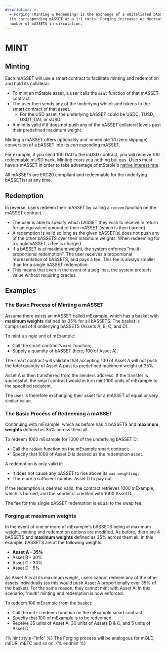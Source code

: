 ```yaml
---
description: >-
  ➡️ Forging (Minting & Redeeming) is the exchange of a whitelisted bASSET for
  its corresponding mASSET at a 1:1 ratio. Forging increases or decreases the
  number of mASSETS in circulation.
---
```


# MINT

## Minting

Each mASSET will use a smart contract to facilitate minting and redemption and hold its collateral. 

* To mint an mStable asset, a user calls the `mint` function of that mASSET contract. 
* The user then sends any of the underlying whitelisted tokens to the smart contract of that asset. 
  * For the USD asset, the underlying bASSET could be USDC, TUSD, USDT, DAI, or sUSD.
* A mint is valid if it does not push any of the bASSET collateral levels past their predefined maximum weight. 

Minting a mASSET offers optionality and immediate 1:1 \(zero slippage\) conversion of a bASSET into its corresponding mASSET. 

For example, if you send 100 DAI to the mUSD contract, you will receive 100 redeemable mUSD back. Minting costs you nothing but gas . Users must have a mASSET in order to take advantage of mStable's [native interest rate](../native-interest-rate.md).

All mASSETs are ERC20 compliant and redeemable for the underlying bASSET\(s\) at any time. 

## Redemption

In reverse, users redeem their mASSET by calling a `redeem` function on the mASSET contract. 

* The user is able to specify which bASSET they wish to receive in return for an equivalent amount of their mASSET \(which is then burned\).
* A redemption is valid so long as the given bASSET\(s\) does not push any of the other bASSETS over their maximum weights. When redeeming for a single bASSET, a fee is charged. 
* If a bASSET is at maximum weight, the system enforces "multi-proportional redemption". The user receives a proportional representation of bASSETS, and pays a fee. This fee is always smaller than for a single bASSET redemption.
* This means that even in the event of a peg loss, the system protects value without requiring oracles. 

## Examples

### The Basic Process of Minting a mASSET

Assume there exists an mASSET called mExample, which has a basket with **maximum weights** defined as 35% for all bASSETS. The basket is comprised of 4 underlying bASSETS \(Assets A, B, C, and D\). 

To mint a single unit of mExample:

* Call the smart contract’s `mint` function;
* Supply a quantity of bASSET \(here, 100 of Asset A\). 

The smart contract will validate that accepting 100 of Asset A will not push the total quantity of Asset A past its predefined maximum weight of 35%.

Asset A is then transferred from the senders address. If the transfer is successful, the smart contract would in turn mint 100 units of mExample to the specified recipient. 

The user is therefore exchanging their asset for a mASSET of equal or very similar value. 

### **The** Basic **Process of Redeeming a mASSET**

Continuing with mExample, which as before has 4 bASSETS and **maximum weights** defined as 35% across them all. 

To redeem 1000 mExample for 1000 of the underlying bASSET D:

* Call the `redeem` function on the mExample smart contract;
* Specify that 1000 of Asset D is desired as the redemption asset. 

A redemption is only valid if:

* It does not cause any bASSET to rise above its `max weighting.` 
* There are a sufficient number Asset D to pay out.

If the redemption is deemed valid, the contract retrieves 1000 mExample, which is burned, and the sender is credited with 1000 Asset D.  

The fee for this single bASSET redemption is equal to the swap fee.  

### **Forging at maximum weights**

In the event of one or more of mExample's bASSETS being at maximum weight, minting and redemption options are modified. As before, there are 4 bASSETS and **maximum weights** defined as 35% across them all. In this example, bASSETS are at the following weights:

* **Asset A - 35%** 
* Asset B - 30%
* Asset C - 30%
* Asset D - 5%

As Asset A is at its maximum weight, users cannot redeem any of the other assets individually \(as this would push Asset A proportionally over 35% of the basket\). For the same reason, they cannot mint with Asset A. In this scenario, "multi" minting and redemption is now enforced. 

To redeem 100 mExample from the basket:

* Call the `multi` redeem function on the mExample smart contract;
* Specify that 100 of mExample is to be redeemed. 
* Receive 35 units of Asset A, 30 units of Assets B & C, and 5 units of Asset D.

{% hint style="info" %}
The Forging process will be analogous for mGLD, mEUR, mBTC and so on.
{% endhint %}


